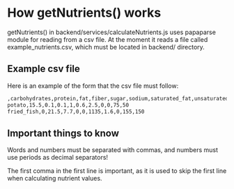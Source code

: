 # How getNutrients() works

getNutrients() in backend/services/calculateNutrients.js uses papaparse module for reading from a csv file. At the moment it reads a file called example_nutrients.csv, which must be located in backend/ directory.

## Example csv file

Here is an example of the form that the csv file must follow:
```bash
,carbohydrates,protein,fat,fiber,sugar,sodium,saturated_fat,unsaturated_fat,energy
potato,15.5,0.1,0.1,1,0.6,2.5,0,0,75,50
fried_fish,0,21.5,7.7,0,0,1135,1.6,0,155,150
```

## Important things to know

Words and numbers must be separated with commas, and numbers must use periods as decimal separators!

The first comma in the first line is important, as it is used to skip the first line when calculating nutrient values.
